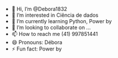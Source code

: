 - 👋 Hi, I’m @Debora1832
- 👀 I’m interested in Ciência de dados
- 🌱 I’m currently learning Python, Power by
- 💞️ I’m looking to collaborate on ...
- 📫 How to reach me (41) 997851441
- 😄 Pronouns: Débora
- ⚡ Fun fact: Power by 

<!---
Debora1832/Debora1832 is a ✨ special ✨ repository because its `README.md` (this file) appears on your GitHub profile.
You can click the Preview link to take a look at your changes.
--->
